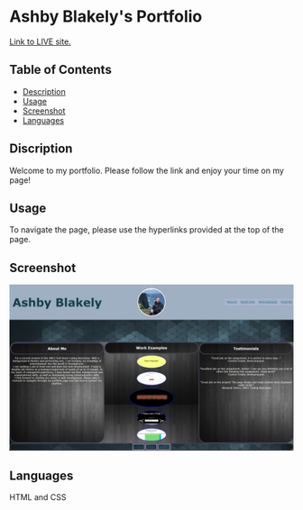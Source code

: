 # Ashby Blakely's Portfolio
 
[Link to LIVE site.](https://ashbylb.github.io/ashbys-portfolio/)

## Table of Contents
- [Description](#Description)
- [Usage](#Usage)
- [Screenshot](#Screenshot)
- [Languages](#Languages)

## Discription
Welcome to my portfolio. Please follow the link and enjoy your time on my page! 

## Usage 
To navigate the page, please use the hyperlinks provided at the top of the page. 

## Screenshot
 

![me](./assets/images/portfo.png)

## Languages
HTML and CSS